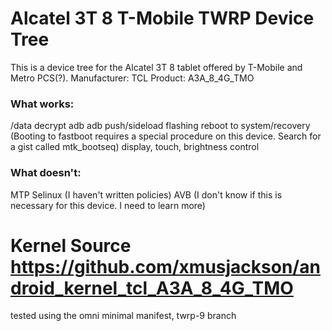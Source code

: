 # Alcatel 3T 8 T-Mobile TWRP Device Tree

This is a device tree for the Alcatel 3T 8 tablet offered by T-Mobile and Metro PCS(?).
Manufacturer: TCL
Product:      A3A_8_4G_TMO

### What works:

/data decrypt
adb
adb push/sideload
flashing
reboot to system/recovery (Booting to fastboot requires a special procedure on this device. Search for a gist called mtk_bootseq)
display, touch, brightness control

### What doesn't:

MTP
Selinux (I haven't written policies)
AVB (I don't know if this is necessary for this device. I need to learn more)

# Kernel Source https://github.com/xmusjackson/android_kernel_tcl_A3A_8_4G_TMO

tested using the omni minimal manifest, twrp-9 branch